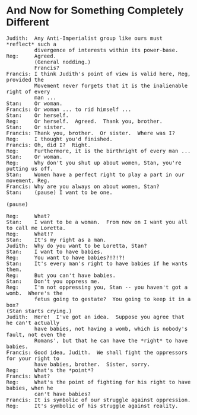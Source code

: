 <!-- <h1 align="center" style="font-family: Helvetica">I don't know what I'm doing.</h1>

<!-- https://blog.naver.com/PostView.nhn?blogId=clxk5226&logNo=220992863327&parentCategoryNo=&categoryNo=&viewDate=&isShowPopularPosts=false&from=postView -->
<!-- <p align="center">
  <a href="https://youtu.be/4yuVd_TBJBA">
    <img width="800" src="images/rS1JBZN.gif" />
  </a>
</p> -->

<!-- DJ Got us falling in sparklez tonight -->
<!-- <p align="center">
  <a href="https://youtu.be/cOT_OxGEv0c">
    <img width="800" src="images/Screenshot_20201231-013453_1.png" />
  </a>
</p>
 -->

<h1 align="left" style="font-family: Helvetica">And Now for Something Completely Different</h1>

<!-- Source: https://www.mit.edu/afs.new/sipb/user/ayshames/Python/LORETTA.PYTHON -->
<!-- Alt Source: https://www.intriguing.com/mp/_scripts/lifebrin.php -->
<pre style="word-wrap: break-word; white-space: pre-wrap;">
Judith:  Any Anti-Imperialist group like ours must *reflect* such a
         divergence of interests within its power-base.
Reg:     Agreed.
         (General nodding.)
         Francis?
Francis: I think Judith's point of view is valid here, Reg, provided the
         Movement never forgets that it is the inalienable right of every
         man ...
Stan:    Or woman.
Francis: Or woman ... to rid himself ...
Stan:    Or herself.
Reg:     Or herself.  Agreed.  Thank you, brother.
Stan:    Or sister.
Francis: Thank you, brother.  Or sister.  Where was I?
Reg:     I thought you'd finished.
Francis: Oh, did I?  Right.
Reg:     Furthermore, it is the birthright of every man ...
Stan:    Or woman.
Reg:     Why don't you shut up about women, Stan, you're putting us off.
Stan:    Women have a perfect right to play a part in our movement, Reg.
Francis: Why are you always on about women, Stan?
Stan:    (pause) I want to be one.

(pause)

Reg:     What?
Stan:    I want to be a woman.  From now on I want you all to call me Loretta.
Reg:     What!?
Stan:    It's my right as a man.
Judith:  Why do you want to be Loretta, Stan?
Stan:    I want to have babies.
Reg:     You want to have babies?!?!?!
Stan:    It's every man's right to have babies if he wants them.
Reg:     But you can't have babies.
Stan:    Don't you oppress me.
Reg:     I'm not oppressing you, Stan -- you haven't got a womb.  Where's the
         fetus going to gestate?  You going to keep it in a box?
(Stan starts crying.)
Judith:  Here!  I've got an idea.  Suppose you agree that he can't actually
         have babies, not having a womb, which is nobody's fault, not even the
         Romans', but that he can have the *right* to have babies.
Francis: Good idea, Judith.  We shall fight the oppressors for your right to
         have babies, brother.  Sister, sorry.
Reg:     What's the *point*?
Francis: What?
Reg:     What's the point of fighting for his right to have babies, when he
         can't have babies?
Francis: It is symbolic of our struggle against oppression.
Reg:     It's symbolic of his struggle against reality.
</pre>
